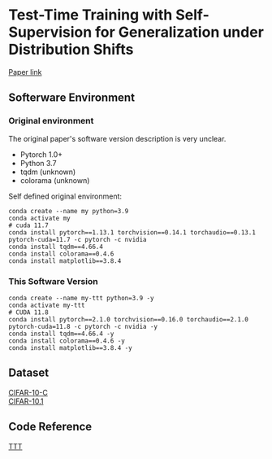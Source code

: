 # Test-Time Training with Self-Supervision for Generalization under Distribution Shifts
[Paper link](https://proceedings.mlr.press/v119/sun20b.html)

## Softerware Environment
### Original environment
The original paper's software version description is very unclear.
+ Pytorch 1.0+
+ Python 3.7
+ tqdm (unknown)
+ colorama (unknown)

Self defined original environment:
```shell
conda create --name my python=3.9
conda activate my
# cuda 11.7
conda install pytorch==1.13.1 torchvision==0.14.1 torchaudio==0.13.1 pytorch-cuda=11.7 -c pytorch -c nvidia
conda install tqdm==4.66.4
conda install colorama==0.4.6
conda install matplotlib==3.8.4
```

### This Software Version
```shell
conda create --name my-ttt python=3.9 -y 
conda activate my-ttt
# CUDA 11.8
conda install pytorch==2.1.0 torchvision==0.16.0 torchaudio==2.1.0 pytorch-cuda=11.8 -c pytorch -c nvidia -y
conda install tqdm==4.66.4 -y
conda install colorama==0.4.6 -y
conda install matplotlib==3.8.4 -y
```

## Dataset
[CIFAR-10-C](https://zenodo.org/records/2535967#.Xaf8uedKj-Y)<br/>
[CIFAR-10.1](https://github.com/modestyachts/CIFAR-10.1/tree/master)

## Code Reference
[TTT](https://github.com/yueatsprograms/ttt_cifar_release/tree/master)
